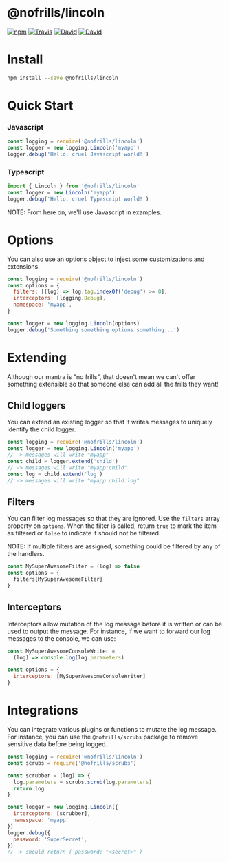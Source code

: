 # @nofrills/lincoln

[![npm](https://img.shields.io/npm/v/@nofrills/lincoln.svg?style=flat-square)](https://www.npmjs.com/package/@nofrills/lincoln)
[![Travis](https://img.shields.io/travis/nativecode-dev/nofrills-lincoln.svg?style=flat-square&label=travis)](https://travis-ci.org/nativecode-dev/nofrills-lincoln)
[![David](https://img.shields.io/david/nativecode-dev/nofrills-lincoln.svg?style=flat-square&label=deps)](https://www.npmjs.com/package/@nofrills/lincoln)
[![David](https://img.shields.io/david/dev/nativecode-dev/nofrills-lincoln.svg?style=flat-square&label=devdeps)](https://www.npmjs.com/package/@nofrills/lincoln)

# Install

```bash
npm install --save @nofrills/lincoln
```

# Quick Start
### Javascript
```javascript
const logging = require('@nofrills/lincoln')
const logger = new logging.Lincoln('myapp')
logger.debug('Hello, cruel Javascript world!')
```

### Typescript
```typescript
import { Lincoln } from '@nofrills/lincoln'
const logger = new Lincoln('myapp')
logger.debug('Hello, cruel Typescript world!')
```

NOTE: From here on, we'll use Javascript in examples.

# Options
You can also use an options object to inject some customizations and extensions.

```javascript
const logging = require('@nofrills/lincoln')
const options = {
  filters: [(log) => log.tag.indexOf('debug') >= 0],
  interceptors: [logging.Debug],
  namespace: 'myapp',
}

const logger = new logging.Lincoln(options)
logger.debug('Something something options something...')
```

# Extending
Although our mantra is "no frills", that doesn't mean we can't offer something extensible so that someone else can add all the frills they want!

## Child loggers
You can extend an existing logger so that it writes messages to uniquely identify the child logger.

```javascript
const logging = require('@nofrills/lincoln')
const logger = new logging.Lincoln('myapp')
// -> messages will write "myapp"
const child = logger.extend('child')
// -> messages will write "myapp:child"
const log = child.extend('log')
// -> messages will write "myapp:child:log"
```

## Filters
You can filter log messages so that they are ignored. Use the `filters` array property on `options`. When the filter is called, return `true` to mark the item as filtered or `false` to indicate it should not be filtered.

NOTE: If multiple filters are assigned, something could be filtered by any of the handlers.

```javascript
const MySuperAwesomeFilter = (log) => false
const options = {
  filters[MySuperAwesomeFilter]
}
```

## Interceptors
Interceptors allow mutation of the log message before it is written or can be used to output the message. For instance, if we want to forward our log messages to the console, we can use:

```javascript
const MySuperAwesomeConsoleWriter =
  (log) => console.log(log.parameters)

const options = {
  interceptors: [MySuperAwesomeConsoleWriter]
}
```

# Integrations
You can integrate various plugins or functions to mutate the log message. For instance, you can use the `@nofrills/scrubs` package to remove sensitive data before being logged.

```javascript
const logging = require('@nofrills/lincoln')
const scrubs = require('@nofrills/scrubs')

const scrubber = (log) => {
  log.parameters = scrubs.scrub(log.parameters)
  return log
}

const logger = new logging.Lincoln({
  interceptors: [scrubber],
  namespace: 'myapp'
})
logger.debug({
  password: 'SuperSecret',
})
// -> should return { password: "<secret>" }
```

